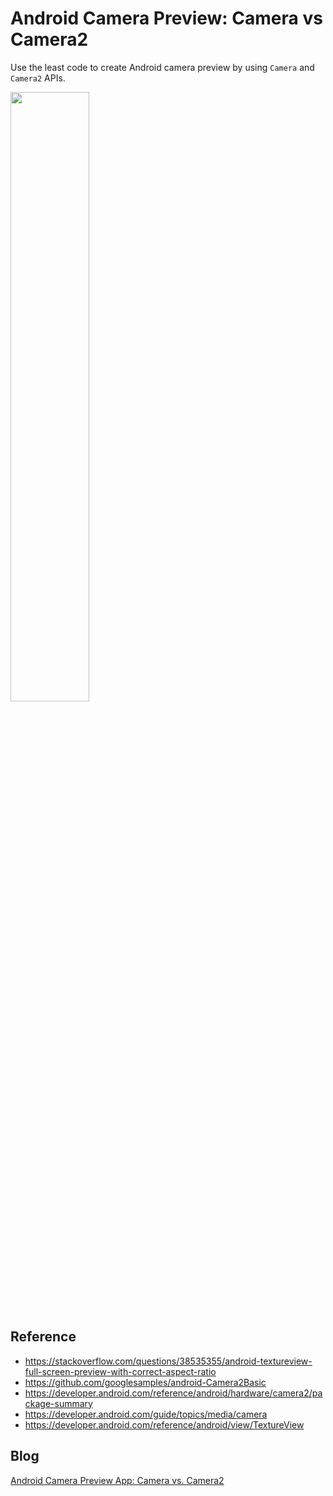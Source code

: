 # Android Camera Preview: Camera vs Camera2
Use the least code to create Android camera preview by using `Camera` and `Camera2` APIs.

<kbd><img src="https://www.codepool.biz/wp-content/uploads/2019/05/android-camera-preview-camera2.jpg" width="50%">

## Reference
- https://stackoverflow.com/questions/38535355/android-textureview-full-screen-preview-with-correct-aspect-ratio
- https://github.com/googlesamples/android-Camera2Basic
- https://developer.android.com/reference/android/hardware/camera2/package-summary
- https://developer.android.com/guide/topics/media/camera
- https://developer.android.com/reference/android/view/TextureView

## Blog
[Android Camera Preview App: Camera vs. Camera2](https://www.codepool.biz/android-camera-preview-app-camera2.html)
